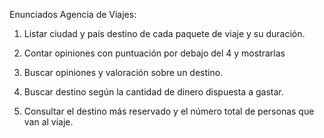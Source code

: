 Enunciados Agencia de Viajes: 
 
1. Listar ciudad y país destino de cada paquete de viaje y su duración. 
 
2. Contar opiniones con puntuación por debajo del 4 y mostrarlas 
 
3. Buscar opiniones y valoración sobre un destino. 
 
4. Buscar destino según la cantidad de dinero dispuesta a gastar. 
 
5. Consultar el destino más reservado y el número total de personas que van al viaje.
